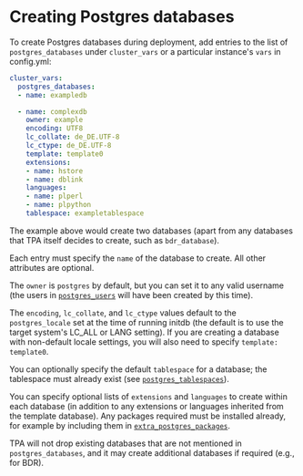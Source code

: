 # Creating Postgres databases

To create Postgres databases during deployment, add entries to the list
of `postgres_databases` under `cluster_vars` or a particular
instance's `vars` in config.yml:

```yaml
cluster_vars:
  postgres_databases:
  - name: exampledb

  - name: complexdb
    owner: example
    encoding: UTF8
    lc_collate: de_DE.UTF-8
    lc_ctype: de_DE.UTF-8
    template: template0
    extensions:
    - name: hstore
    - name: dblink
    languages:
    - name: plperl
    - name: plpython
    tablespace: exampletablespace
```

The example above would create two databases (apart from any databases
that TPA itself decides to create, such as `bdr_database`).

Each entry must specify the `name` of the database to create. All
other attributes are optional.

The `owner` is `postgres` by default, but you can set it to any
valid username (the users in [`postgres_users`](postgres_users.md)
will have been created by this time).

The `encoding`, `lc_collate`, and `lc_ctype` values default to the
`postgres_locale` set at the time of running initdb (the default is to
use the target system's LC_ALL or LANG setting). If you are creating a
database with non-default locale settings, you will also need to specify
`template: template0`.

You can optionally specify the default `tablespace` for a database; the
tablespace must already exist
(see [`postgres_tablespaces`](postgres_tablespaces.md)).

You can specify optional lists of `extensions` and `languages` to create
within each database (in addition to any extensions or languages
inherited from the template database). Any packages required must be
installed already, for example by including them in
[`extra_postgres_packages`](postgres_installation_method_pkg.md).

TPA will not drop existing databases that are not mentioned in
`postgres_databases`, and it may create additional databases if required
(e.g., for BDR).
